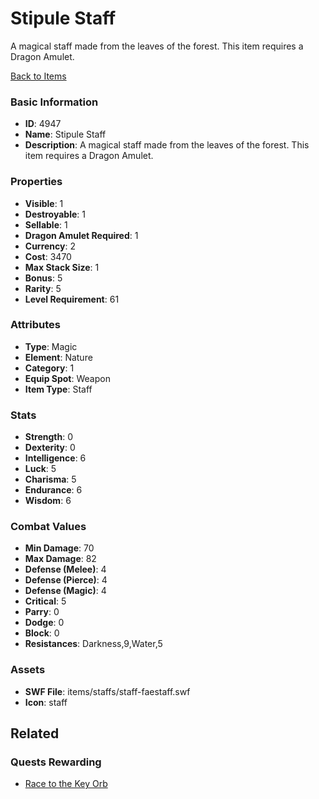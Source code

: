# Stipule Staff

A magical staff made from the leaves of the forest.  This item requires a Dragon Amulet. 

[Back to Items](../items.md)

### Basic Information

- **ID**: 4947
- **Name**: Stipule Staff
- **Description**: A magical staff made from the leaves of the forest.  This item requires a Dragon Amulet. 

### Properties

- **Visible**: 1
- **Destroyable**: 1
- **Sellable**: 1
- **Dragon Amulet Required**: 1
- **Currency**: 2
- **Cost**: 3470
- **Max Stack Size**: 1
- **Bonus**: 5
- **Rarity**: 5
- **Level Requirement**: 61

### Attributes

- **Type**: Magic
- **Element**: Nature
- **Category**: 1
- **Equip Spot**: Weapon
- **Item Type**: Staff

### Stats

- **Strength**: 0
- **Dexterity**: 0
- **Intelligence**: 6
- **Luck**: 5
- **Charisma**: 5
- **Endurance**: 6
- **Wisdom**: 6

### Combat Values

- **Min Damage**: 70
- **Max Damage**: 82
- **Defense (Melee)**: 4
- **Defense (Pierce)**: 4
- **Defense (Magic)**: 4
- **Critical**: 5
- **Parry**: 0
- **Dodge**: 0
- **Block**: 0
- **Resistances**: Darkness,9,Water,5

### Assets

- **SWF File**: items/staffs/staff-faestaff.swf
- **Icon**: staff

## Related

### Quests Rewarding

- [Race to the Key Orb](../quests/726-race-to-the-key-orb.md)

